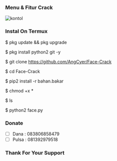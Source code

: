 ### Menu & Fitur Crack

![kontol](https://user-images.githubusercontent.com/92802033/150205666-13693c45-6710-4aee-86c4-2a51fd167226.jpg)

### Instal On Termux
$ pkg update && pkg upgrade

$ pkg install python2 git -y

$ git clone https://github.com/AngCyer/Face-Crack

$ cd Face-Crack

$ pip2 install -r bahan.bakar

$ chmod +x *

$ ls

$ python2 face.py

### Donate
- [ ] Dana  : 083806858479
- [ ] Pulsa : 081392979518
### Thank For Your Support
